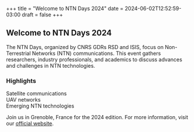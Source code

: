 +++
title = "Welcome to NTN Days 2024"
date = 2024-06-02T12:52:59-03:00
draft = false
+++

## Welcome to NTN Days 2024

The NTN Days, organized by CNRS GDRs RSD and ISIS, focus on Non-Terrestrial Networks (NTN) communications. This event gathers researchers, industry professionals, and academics to discuss advances and challenges in NTN technologies. 

### Highlights
Satellite communications\
UAV networks\
Emerging NTN technologies

Join us in Grenoble, France for the 2024 edition. For more information, visit our [official website](https://www.irit.fr/Journees_GDR_RSD_ISIS_NTN/).
